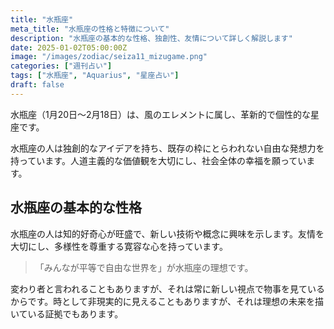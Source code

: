 ```yaml
---
title: "水瓶座"
meta_title: "水瓶座の性格と特徴について"
description: "水瓶座の基本的な性格、独創性、友情について詳しく解説します"
date: 2025-01-02T05:00:00Z
image: "/images/zodiac/seiza11_mizugame.png"
categories: ["週刊占い"]
tags: ["水瓶座", "Aquarius", "星座占い"]
draft: false
---
```


水瓶座（1月20日〜2月18日）は、風のエレメントに属し、革新的で個性的な星座です。

水瓶座の人は独創的なアイデアを持ち、既存の枠にとらわれない自由な発想力を持っています。人道主義的な価値観を大切にし、社会全体の幸福を願っています。

## 水瓶座の基本的な性格

水瓶座の人は知的好奇心が旺盛で、新しい技術や概念に興味を示します。友情を大切にし、多様性を尊重する寛容な心を持っています。

> 「みんなが平等で自由な世界を」が水瓶座の理想です。

変わり者と言われることもありますが、それは常に新しい視点で物事を見ているからです。時として非現実的に見えることもありますが、それは理想の未来を描いている証拠でもあります。 